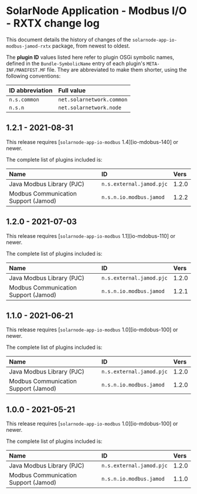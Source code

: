 # SolarNode Application - Modbus I/O - RXTX change log

This document details the history of changes of the `solarnode-app-io-modbus-jamod-rxtx` package,
from newest to oldest.

The **plugin ID** values listed here refer to plugin OSGi symbolic names, defined in the
`Bundle-SymbolicName` entry of each plugin's `META-INF/MANIFEST.MF` file. They are abbreviated to
make them shorter, using the following conventions:

| ID abbreviation | Full value                |
|:----------------|:--------------------------|
| `n.s.common`    | `net.solarnetwork.common` |
| `n.s.n`         | `net.solarnetwork.node`   |

## 1.2.1 - 2021-08-31

This release requires [`solarnode-app-io-modbus` 1.4][io-mdobus-140] or newer.

The complete list of plugins included is:

| Name                                 | ID                       | Vers  |
|:-------------------------------------|:-------------------------|:------|
| Java Modbus Library (PJC)            | `n.s.external.jamod.pjc` | 1.2.0 |
| Modbus Communication Support (Jamod) | `n.s.n.io.modbus.jamod`  | 1.2.2 |


## 1.2.0 - 2021-07-03

This release requires [`solarnode-app-io-modbus` 1.1][io-mdobus-110] or newer.

The complete list of plugins included is:

| Name                                 | ID                       | Vers  |
|:-------------------------------------|:-------------------------|:------|
| Java Modbus Library (PJC)            | `n.s.external.jamod.pjc` | 1.2.0 |
| Modbus Communication Support (Jamod) | `n.s.n.io.modbus.jamod`  | 1.2.1 |


## 1.1.0 - 2021-06-21

This release requires [`solarnode-app-io-modbus` 1.0][io-mdobus-100] or newer.

The complete list of plugins included is:

| Name                                 | ID                       | Vers  |
|:-------------------------------------|:-------------------------|:------|
| Java Modbus Library (PJC)            | `n.s.external.jamod.pjc` | 1.2.0 |
| Modbus Communication Support (Jamod) | `n.s.n.io.modbus.jamod`  | 1.2.0 |


## 1.0.0 - 2021-05-21

This release requires [`solarnode-app-io-modbus` 1.0][io-mdobus-100] or newer.

The complete list of plugins included is:

| Name                                 | ID                       | Vers  |
|:-------------------------------------|:-------------------------|:------|
| Java Modbus Library (PJC)            | `n.s.external.jamod.pjc` | 1.2.0 |
| Modbus Communication Support (Jamod) | `n.s.n.io.modbus.jamod`  | 1.1.0 |


[io-modbus-100]: ../../solarnode-app-io-modbus/debian/CHANGELOG.md#100---2021-05-21
[io-modbus-110]: ../../solarnode-app-io-modbus/debian/CHANGELOG.md#110---2021-07-03
[io-modbus-140]: ../../solarnode-app-io-modbus/debian/CHANGELOG.md#140---2021-08-31
